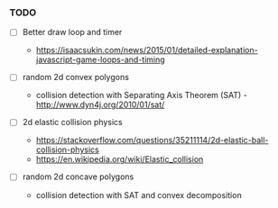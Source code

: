 ### TODO ###

- [ ] Better draw loop and timer
    * https://isaacsukin.com/news/2015/01/detailed-explanation-javascript-game-loops-and-timing

- [ ] random 2d convex polygons
    * collision detection with Separating Axis Theorem (SAT) - http://www.dyn4j.org/2010/01/sat/

- [ ] 2d elastic collision physics
    * https://stackoverflow.com/questions/35211114/2d-elastic-ball-collision-physics
    * https://en.wikipedia.org/wiki/Elastic_collision

- [ ] random 2d concave polygons
    * collision detection with SAT and convex decomposition

